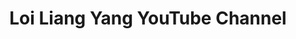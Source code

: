 ---
title: Loi Liang Yang YouTube Channel
description: Mr Loi Liang Yang is a Certified Information Systems Security Professional (CISSP), Certified Ethical Hacker and CompTIA Security+ cybersecurity consultant. Loi advises large enterprises including multiple fortune 500 companies on security strategy to protect against advanced threats.
url: https://www.youtube.com/@LoiLiangYang
image:
    # url: '/assets/images/cafe.png'
    # alt: 'Cafe'
tags: ['youtube']
pubDate: 2023-11-10
draft: false
---